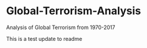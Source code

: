 # Global-Terrorism-Analysis
Analysis of Global Terrorism from 1970-2017

This is a test update to readme
